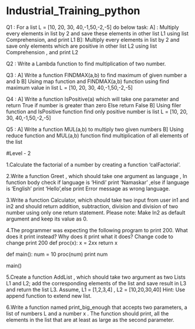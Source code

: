 # Industrial_Training_python
Q1 : For a list L = [10, 20, 30, 40,-1,50,-2,-5] do below task:
       A] : Multiply every elements in list by 2 and save these elements in other list
            L1 using list Comprehension, and print L1
        B]: Multiply every elements in list by 2 and save only elements which are positive in other list L2
           using list Comprehension , and print L2

 Q2 : Write a Lambda function to find multiplication of two number.

 Q3 : A] Write a function FINDMAX(a,b) to  find maximum of given number a and b
      B] Using map function and FINDMAX(a,b) function using find  maximum value in list L = [10, 20, 30, 40,-1,50,-2,-5]

 Q4 : A] Write a function IsPositive(a) which will  take one parameter and return True if number is greater than zero
       Else return False
      B] Using filer function and  IsPositive function find only positive number is list L = [10, 20, 30, 40,-1,50,-2,-5]

Q5  : A] Write a function MUL(a,b) to multiply two given numbers
      B] Using reduce function and MUL(a,b) function find multiplication of all elements of the list

#Level - 2

1.Calculate the factorial of a number by creating a function ‘calFactorial’.


2.Write a function Greet , which should take one argument as language , 
In function body check if language is ‘Hindi’ print ‘Namaskar’  ,else if  language is ‘English’ print ‘Hello’,else print Error message as wrong language.


3.Write a function Calculator, which should take two input from user in1 and in2 and should return addition, subtraction, division and division of two number using only one return statement. Please note: Make In2 as default argument and keep its value as 0.


 
4.The programmer was expecting the following program to print 200. What does it print instead? Why does it print what it does? Change code to change print 200
def proc(x):
    x = 2*x*x
    return x

def main():
    num = 10
    proc(num)
    print num

main()

5.Create a function AddList , which should take two argument as two Lists L1 and L2; add the corresponding elements of the list and save result in L3 and return the list L3. 
Assume, L1 = [1,2,3,4] ,  L2 = [10,20,30,40]
Hint: Use append function to extend new list.

6.Write a function named print_big_enough that accepts two parameters, a list of numbers L and a number x . The function should print, all the elements in the list that are at least as large as the second parameter.
